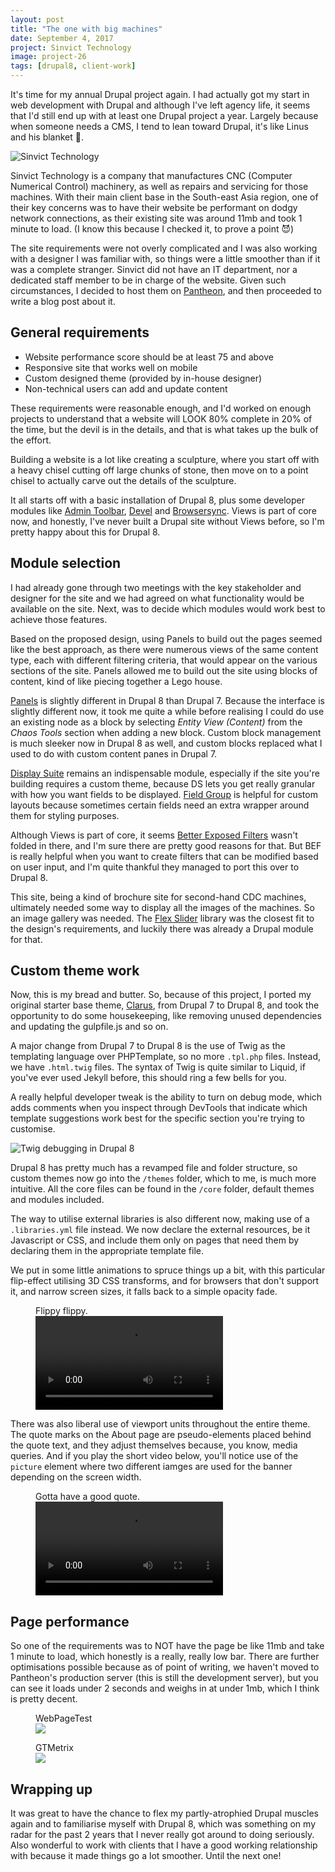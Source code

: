 ```yaml
---
layout: post
title: "The one with big machines"
date: September 4, 2017
project: Sinvict Technology
image: project-26
tags: [drupal8, client-work]
---
```

It's time for my annual Drupal project again. I had actually got my start in web development with Drupal and although I've left agency life, it seems that I'd still end up with at least one Drupal project a year. Largely because when someone needs a CMS, I tend to lean toward Drupal, it's like Linus and his blanket <span class="emoji" role="img" tabindex="0" aria-label="person shrugging">&#x1F937;</span>.

<img srcset="{{ site.url }}/images/posts/sinvict/sinvict-480.jpg 480w, {{ site.url }}/images/posts/sinvict/sinvict-640.jpg 640w, {{ site.url }}/images/posts/sinvict/sinvict-960.jpg 960w, {{ site.url }}/images/posts/sinvict/sinvict-1280.jpg 1280w" sizes="(max-width: 400px) 100vw, (max-width: 960px) 75vw, 640px" src="{{ site.url }}/images/posts/sinvict/sinvict-640.jpg" alt="Sinvict Technology" />

Sinvict Technology is a company that manufactures CNC (Computer Numerical Control) machinery, as well as repairs and servicing for those machines. With their main client base in the South-east Asia region, one of their key concerns was to have their website be performant on dodgy network connections, as their existing site was around 11mb and took 1 minute to load. (I know this because I checked it, to prove a point <span class="emoji" role="img" tabindex="0" aria-label="smiling face with horns">&#x1F608;</span>)

The site requirements were not overly complicated and I was also working with a designer I was familiar with, so things were a little smoother than if it was a complete stranger. Sinvict did not have an IT department, nor a dedicated staff member to be in charge of the website. Given such circumstances, I decided to host them on [Pantheon](https://pantheon.io/), and then proceeded to write a blog post about it.

## General requirements

<ul>
  <li class="no-margin">Website performance score should be at least 75 and above</li>
  <li class="no-margin">Responsive site that works well on mobile</li>
  <li class="no-margin">Custom designed theme (provided by in-house designer)</li>
  <li>Non-technical users can add and update content</li>
</ul>

These requirements were reasonable enough, and I'd worked on enough projects to understand that a website will LOOK 80% complete in 20% of the time, but the devil is in the details, and that is what takes up the bulk of the effort. 

Building a website is a lot like creating a sculpture, where you start off with a heavy chisel cutting off large chunks of stone, then move on to a point chisel to actually carve out the details of the sculpture.

It all starts off with a basic installation of Drupal 8, plus some developer modules like [Admin Toolbar](https://www.drupal.org/project/admin_toolbar), [Devel](https://www.drupal.org/project/devel) and [Browsersync](https://www.drupal.org/project/browsersync). Views is part of core now, and honestly, I've never built a Drupal site without Views before, so I'm pretty happy about this for Drupal 8.

## Module selection

I had already gone through two meetings with the key stakeholder and designer for the site and we had agreed on what functionality would be available on the site. Next, was to decide which modules would work best to achieve those features.

Based on the proposed design, using Panels to build out the pages seemed like the best approach, as there were numerous views of the same content type, each with different filtering criteria, that would appear on the various sections of the site. Panels allowed me to build out the site using blocks of content, kind of like piecing together a Lego house.

[Panels](https://www.drupal.org/project/panels) is slightly different in Drupal 8 than Drupal 7. Because the interface is slightly different now, it took me quite a while before realising I could do use an existing node as a block by selecting *Entity View (Content)* from the *Chaos Tools* section when adding a new block. Custom block management is much sleeker now in Drupal 8 as well, and custom blocks replaced what I used to do with custom content panes in Drupal 7. 

[Display Suite](https://www.drupal.org/project/ds) remains an indispensable module, especially if the site you're building requires a custom theme, because DS lets you get really granular with how you want fields to be displayed. [Field Group](https://www.drupal.org/project/field_group) is helpful for custom layouts because sometimes certain fields need an extra wrapper around them for styling purposes.

Although Views is part of core, it seems [Better Exposed Filters](https://www.drupal.org/project/better_exposed_filters) wasn't folded in there, and I'm sure there are pretty good reasons for that. But BEF is really helpful when you want to create filters that can be modified based on user input, and I'm quite thankful they managed to port this over to Drupal 8.

This site, being a kind of brochure site for second-hand CDC machines, ultimately needed some way to display all the images of the machines. So an image gallery was needed. The [Flex Slider](https://www.drupal.org/project/flexslider) library was the closest fit to the design's requirements, and luckily there was already a Drupal module for that.

## Custom theme work

Now, this is my bread and butter. So, because of this project, I ported my original starter base theme, [Clarus](https://www.drupal.org/sandbox/hj_chen/2345293), from Drupal 7 to Drupal 8, and took the opportunity to do some housekeeping, like removing unused dependencies and updating the gulpfile.js and so on.

A major change from Drupal 7 to Drupal 8 is the use of Twig as the templating language over PHPTemplate, so no more `.tpl.php` files. Instead, we have `.html.twig` files. The syntax of Twig is quite similar to Liquid, if you've ever used Jekyll before, this should ring a few bells for you.

A really helpful developer tweak is the ability to turn on debug mode, which adds comments when you inspect through DevTools that indicate which template suggestions work best for the specific section you're trying to customise.

<img srcset="{{ site.url }}/images/posts/sinvict/twig-debug-480.jpg 480w, {{ site.url }}/images/posts/sinvict/twig-debug-640.jpg 640w, {{ site.url }}/images/posts/sinvict/twig-debug-960.jpg 960w, {{ site.url }}/images/posts/sinvict/twig-debug-1280.jpg 1280w" sizes="(max-width: 400px) 100vw, (max-width: 960px) 75vw, 640px" src="{{ site.url }}/images/posts/sinvict/twig-debug-640.jpg" alt="Twig debugging in Drupal 8" />

Drupal 8 has pretty much has a revamped file and folder structure, so custom themes now go into the `/themes` folder, which to me, is much more intuitive. All the core files can be found in the `/core` folder, default themes and modules included. 

The way to utilise external libraries is also different now, making use of a `.libraries.yml` file instead. We now declare the external resources, be it Javascript or CSS, and include them only on pages that need them by declaring them in the appropriate template file.

We put in some little animations to spruce things up a bit, with this particular flip-effect utilising 3D CSS transforms, and for browsers that don't support it, and narrow screen sizes, it falls back to a simple opacity fade.

<figure>
    <figcaption>Flippy flippy.</figcaption>
    <video src="{{ site.url }}/videos/flipper.mp4" controls></video>
</figure>

There was also liberal use of viewport units throughout the entire theme. The quote marks on the About page are pseudo-elements placed behind the quote text, and they adjust themselves because, you know, media queries. And if you play the short video below, you'll notice use of the `picture` element where two different iamges are used for the banner depending on the screen width.

<figure>
    <figcaption>Gotta have a good quote.</figcaption>
    <video src="{{ site.url }}/videos/quotemarks.mp4" controls></video>
</figure>

## Page performance

So one of the requirements was to NOT have the page be like 11mb and take 1 minute to load, which honestly is a really, really low bar. There are further optimisations possible because as of point of writing, we haven't moved to Pantheon's production server (this is still the development server), but you can see it loads under 2 seconds and weighs in at under 1mb, which I think is pretty decent.

<div class="figure-wrapper">
    <figure class="multiple">
        <figcaption>WebPageTest</figcaption>
        <img src="{{ site.url }}/images/posts/sinvict/perf.jpg" srcset="{{ site.url }}/images/posts/sinvict/perf@2x.jpg 2x" />
    </figure>
    <figure class="multiple">
        <figcaption>GTMetrix</figcaption>
        <img src="{{ site.url }}/images/posts/sinvict/perf2.jpg" srcset="{{ site.url }}/images/posts/sinvict/perf2@2x.jpg 2x" />
    </figure>
</div>

## Wrapping up

It was great to have the chance to flex my partly-atrophied Drupal muscles again and to familiarise myself with Drupal 8, which was something on my radar for the past 2 years that I never really got around to doing seriously. Also wonderful to work with clients that I have a good working relationship with because it made things go a lot smoother. Until the next one!
